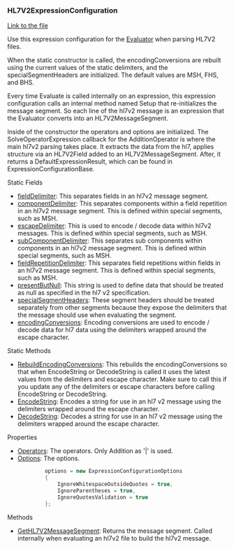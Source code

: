 ### HL7V2ExpressionConfiguration

[Link to the file](/api/ExpressionEvaluatorForDotNet.HL7V2ExpressionConfiguration.html)

Use this expression configuration for the [Evaluator](/api/ExpressionEvaluatorForDotNet.Evaluator.html) when parsing HL7V2 files.

When the static constructor is called, the encodingConversions are rebuilt using the current values of the static delimiters, and the specialSegmentHeaders are initialized. The default values are MSH, FHS, and BHS.

Every time Evaluate is called internally on an expression, this expression configuration calls an internal method named Setup that re-initializes the message segment. So each line of the hl7v2 message is an expression that the Evaluator converts into an HL7V2MessageSegment.

Inside of the constructor the operators and options are initialized. The SolveOperatorExpression callback for the AdditionOperator is where the main hl7v2 parsing takes place. It extracts the data from the hl7, applies structure via an HL7V2Field added to an HL7V2MessageSegment. After, it returns a DefaultExpressionResult, which can be found in ExpressionConfigurationBase.

Static Fields

- [fieldDelimiter](/api/ExpressionEvaluatorForDotNet.HL7V2ExpressionConfiguration.html#ExpressionEvaluatorForDotNet_HL7V2ExpressionConfiguration_fieldDelimiter): This separates fields in an hl7v2 message segment.
- [componentDelimiter](/api/ExpressionEvaluatorForDotNet.HL7V2ExpressionConfiguration.html#ExpressionEvaluatorForDotNet_HL7V2ExpressionConfiguration_componentDelimiter): This separates components within a field repetition in an hl7v2 message segment. This is defined within special segments, such as MSH.
- [escapeDelimiter](/api/ExpressionEvaluatorForDotNet.HL7V2ExpressionConfiguration.html#ExpressionEvaluatorForDotNet_HL7V2ExpressionConfiguration_escapeCharacter): This is used to encode / decode data within hl7v2 messages. This is defined within special segments, such as MSH.
- [subComponentDelimiter](/api/ExpressionEvaluatorForDotNet.HL7V2ExpressionConfiguration.html#ExpressionEvaluatorForDotNet_HL7V2ExpressionConfiguration_subComponentDelimiter): This separates sub components within components in an hl7v2 message segment. This is defined within special segments, such as MSH.
- [fieldRepetitionDelimiter](/api/ExpressionEvaluatorForDotNet.HL7V2ExpressionConfiguration.html#ExpressionEvaluatorForDotNet_HL7V2ExpressionConfiguration_fieldRepetitionDelimiter): This separates field repetitions within fields in an hl7v2 message segment. This is defined within special segments, such as MSH.
- [presentButNull](/api/ExpressionEvaluatorForDotNet.HL7V2ExpressionConfiguration.html#ExpressionEvaluatorForDotNet_HL7V2ExpressionConfiguration_presentButNull): This string is used to define data that should be treated as null as specified in the hl7 v2 specification.
- [specialSegmentHeaders](/api/ExpressionEvaluatorForDotNet.HL7V2ExpressionConfiguration.html#ExpressionEvaluatorForDotNet_HL7V2ExpressionConfiguration_specialSegmentHeaders): These segment headers should be treated separately from other segments because they expose the delimiters that the message should use when evaluating the segment.
- [encodingConversions](/api/ExpressionEvaluatorForDotNet.HL7V2ExpressionConfiguration.html#ExpressionEvaluatorForDotNet_HL7V2ExpressionConfiguration_encodingConversions): Encoding conversions are used to encode / decode data for hl7 data using the delimiters wrapped around the escape character.

Static Methods

- [RebuildEncodingConversions](/api/ExpressionEvaluatorForDotNet.HL7V2ExpressionConfiguration.html#ExpressionEvaluatorForDotNet_HL7V2ExpressionConfiguration_RebuildEncodingConversions): This rebuilds the encodingConversions so that when EncodeString or DecodeString is called it uses the latest values from the delimiters and escape character. Make sure to call this if you update any of the delimiters or escape characters before calling EncodeString or DecodeString.
- [EncodeString](/api/ExpressionEvaluatorForDotNet.HL7V2ExpressionConfiguration.html#ExpressionEvaluatorForDotNet_HL7V2ExpressionConfiguration_EncodeString_System_String_): Encodes a string for use in an hl7 v2 message using the delimiters wrapped around the escape character.
- [DecodeString](/api/ExpressionEvaluatorForDotNet.HL7V2ExpressionConfiguration.html#ExpressionEvaluatorForDotNet_HL7V2ExpressionConfiguration_DecodeString_System_String_): Decodes a string for use in an hl7 v2 message using the delimiters wrapped around the escape character.

Properties

- [Operators](/api/ExpressionEvaluatorForDotNet.HL7V2ExpressionConfiguration.html#ExpressionEvaluatorForDotNet_HL7V2ExpressionConfiguration_Operators): The operators. Only Addition as '|' is used.
- [Options](/api/ExpressionEvaluatorForDotNet.HL7V2ExpressionConfiguration.html#ExpressionEvaluatorForDotNet_HL7V2ExpressionConfiguration_Options): The options.

```csharp
            options = new ExpressionConfigurationOptions
            {
                IgnoreWhitespaceOutsideQuotes = true,
                IgnoreParentheses = true,
                IgnoreQuotesValidation = true
            };
```

Methods

- [GetHL7V2MessageSegment](/api/ExpressionEvaluatorForDotNet.HL7V2ExpressionConfiguration.html#ExpressionEvaluatorForDotNet_HL7V2ExpressionConfiguration_GetHL7V2MessageSegment): Returns the message segment. Called internally when evaluating an hl7v2 file to build the hl7v2 message.
